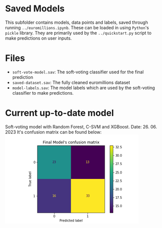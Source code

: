 # Saved Models

This subfolder contains models, data points and labels, saved through running `../euromillions.ipynb`.
These can be loaded in using `Python`'s `pickle` library.
They are primarily used by the `../quickstart.py` script to make predictions on user inputs.

# Files

- `soft-vote-model.sav`: The soft-voting classifier used for the final prediction
- `saved-dataset.sav`: The fully cleaned euromillions dataset
- `model-labels.sav`: The model labels which are used by the soft-voting classifier to make predictions.

# Current up-to-date model

Soft-voting model with Random Forest, C-SVM and XGBoost. Date: 26. 06. 2023
It's confusion matrix can be found below:
![Confusion matrix](../plots/final-model-confusion-matrix.png "Confusion matrix computed on test dataset via the final predictive model.")

